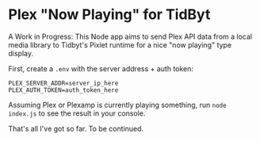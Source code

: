 # Plex "Now Playing" for TidByt
A Work in Progress: This Node app aims to send Plex API data from a local media library to Tidbyt's Pixlet runtime for a nice "now playing" type display.

First, create a `.env` with the server address + auth token:

    PLEX_SERVER_ADDR=server_ip_here
    PLEX_AUTH_TOKEN=auth_token_here

Assuming Plex or Plexamp is currently playing something, run `node index.js` to see the result in your console.

That's all I've got so far. To be continued.
